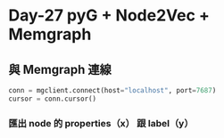 # Day-27 pyG + Node2Vec + Memgraph

## 與 Memgraph 連線

```python
conn = mgclient.connect(host="localhost", port=7687)
cursor = conn.cursor()
```

### 匯出 node 的 properties（x） 跟 label（y） 
```python

```